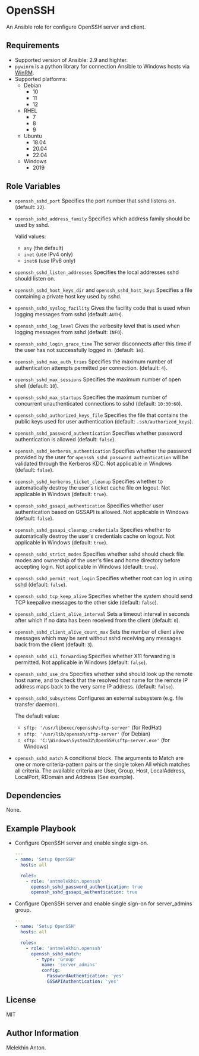 OpenSSH
=======

An Ansible role for configure OpenSSH server and client.

Requirements
------------

- Supported version of Ansible: 2.9 and highter.
- `pywinrm` is a python library for connection Ansible to Windows hosts via [WinRM](https://docs.ansible.com/ansible/latest/user_guide/windows_winrm.html).
- Supported platforms:
  - Debian
    - 10
    - 11
    - 12
  - RHEL
    - 7
    - 8
    - 9
  - Ubuntu
    - 18.04
    - 20.04
    - 22.04
  - Windows
    - 2019

Role Variables
--------------

- `openssh_sshd_port` Specifies the port number that sshd listens on. (default: `22`).
- `openssh_sshd_address_family` Specifies which address family should be used by sshd.

  Valid values:
  - `any` (the default)
  - `inet` (use IPv4 only)
  - `inet6` (use IPv6 only)

- `openssh_sshd_listen_addresses` Specifies the local addresses sshd should listen on.
- `openssh_sshd_host_keys_dir` and `openssh_sshd_host_keys` Specifies a file containing a private host key used by sshd.
- `openssh_sshd_syslog_facility` Gives the facility code that is used when logging messages from sshd (default: `AUTH`).
- `openssh_sshd_log_level` Gives the verbosity level that is used when logging messages from sshd (default: `INFO`).
- `openssh_sshd_login_grace_time` The server disconnects after this time if the user has not successfully logged in. (default: `1m`).
- `openssh_sshd_max_auth_tries` Specifies the maximum number of authentication attempts permitted per connection. (default: `4`).
- `openssh_sshd_max_sessions` Specifies the maximum number of open shell (default: `10`).
- `openssh_sshd_max_startups` Specifies the maximum number of concurrent unauthenticated connections to sshd (default: `10:30:60`).
- `openssh_sshd_authorized_keys_file` Specifies the file that contains the public keys used for user authentication (default: `.ssh/authorized_keys`).
- `openssh_sshd_password_authentication` Specifies whether password authentication is allowed (default: `false`).
- `openssh_sshd_kerberos_authentication` Specifies whether the password provided by the user for `openssh_sshd_password_authentication` will be validated through the Kerberos KDC. Not applicable in Windows (default: `false`).
- `openssh_sshd_kerberos_ticket_cleanup` Specifies whether to automatically destroy the user's ticket cache file on logout. Not applicable in Windows (default: `true`).
- `openssh_sshd_gssapi_authentication` Specifies whether user authentication based on GSSAPI is allowed. Not applicable in Windows (default: `false`).
- `openssh_sshd_gssapi_cleanup_credentials` Specifies whether to automatically destroy the user's credentials cache on logout. Not applicable in Windows (default: `true`).
- `openssh_sshd_strict_modes` Specifies whether sshd should check file modes and ownership of the user's files and home directory before accepting login. Not applicable in Windows (default: `true`).
- `openssh_sshd_permit_root_login` Specifies whether root can log in using sshd (default: `false`).
- `openssh_sshd_tcp_keep_alive` Specifies whether the system should send TCP keepalive messages to the other side (default: `false`).
- `openssh_sshd_client_alive_interval` Sets a timeout interval in seconds after which if no data has been received from the client (default: `0`).
- `openssh_sshd_client_alive_count_max` Sets the number of client alive messages which may be sent without sshd receiving any messages back from the client (default: `3`).
- `openssh_sshd_x11_forwarding` Specifies whether X11 forwarding is permitted. Not applicable in Windows (default: `false`).
- `openssh_sshd_use_dns` Specifies whether sshd should look up the remote host name, and to check that the resolved host name for the remote IP address maps back to the very same IP address. (default: `false`).
- `openssh_sshd_subsystems` Configures an external subsystem (e.g. file transfer daemon).

  The default value:
  - `sftp: '/usr/libexec/openssh/sftp-server'` (for RedHat)
  - `sftp: '/usr/lib/openssh/sftp-server'` (for Debian)
  - `sftp: 'C:\Windows\System32\OpenSSH\sftp-server.exe'` (for Windows)

- `openssh_sshd_match` A conditional block. The arguments to Match are one or more criteria-pattern pairs or the single token All which matches all criteria. The available criteria are User, Group, Host, LocalAddress, LocalPort, RDomain and Address (See example).

Dependencies
------------

None.

Example Playbook
----------------

- Configure OpenSSH server and enable single sign-on.

  ```yaml
  ---
  - name: 'Setup OpenSSH'
    hosts: all

    roles:
      - role: 'antmelekhin.openssh'
        openssh_sshd_password_authentication: true
        openssh_sshd_gssapi_authentication: true
  ```

- Configure OpenSSH server and enable single sign-on for server_admins group.

  ```yaml
  ---
  - name: 'Setup OpenSSH'
    hosts: all

    roles:
      - role: 'antmelekhin.openssh'
        openssh_sshd_match:
          - type: 'Group'
            name: 'server_admins'
            config:
              PasswordAuthentication: 'yes'
              GSSAPIAuthentication: 'yes'
  ```

License
-------

MIT

Author Information
------------------

Melekhin Anton.
